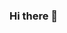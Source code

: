 ### Hi there 👋

<!--
**FloraSauerbronn/FloraSauerbronn** is a ✨ _special_ ✨ repository because its `README.md` (this file) appears on your GitHub profile.



 🔭 I’m currently working on my Masteers Degree in the Federal University of Santa Catarina
- 🌱 I’m currently learning about Convolutional Neural Networks (My masteers degree disertation)
- 👯 I’m currently colaborating with NGO DeepVoice
- 📫 How to reach me: Check my Linkedin
- 😄 Pronouns: She/Her
- ⚡ Fun fact: I always was afraid of physics and look at me now.
-->
